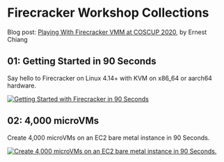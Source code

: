 # Firecracker Workshop Collections

Blog post: [Playing With Firecracker VMM at COSCUP 2020](https://www.ernestchiang.com/zh/posts/2020/2020-08-01-playing-with-firecracker/), by Ernest Chiang

## 01: Getting Started in 90 Seconds

Say hello to Firecracker on Linux 4.14+ with KVM on x86_64 or aarch64 hardware.

[![Getting Started with Firecracker in 90 Seconds](http://img.youtube.com/vi/kw4LlAmTjyg/0.jpg)](http://www.youtube.com/watch?v=kw4LlAmTjyg "Getting Started with Firecracker in 90 Seconds")

## 02: 4,000 microVMs

Create 4,000 microVMs on an EC2 bare metal instance in 90 Seconds.

[![Create 4,000 microVMs on an EC2 bare metal instance in 90 Seconds.](http://img.youtube.com/vi/Eh0sTEN2azc/0.jpg)](http://www.youtube.com/watch?v=Eh0sTEN2azc "Create 4,000 microVMs on an EC2 bare metal instance in 90 Seconds.")
